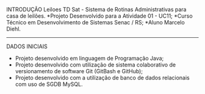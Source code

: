 INTRODUÇÃO
Leiloes TD Sat - Sistema de Rotinas Administrativas para casa de leilões.
*Projeto Desenvolvido para a Atividade 01 - UC11;
*Curso Técnico em Desenvolvimento de Sistemas Senac / RS;
*Aluno Marcelo Diehl.
__________________________________________________________________________________________________________________
DADOS INICIAIS
- Projeto desenvolvido em linguagem de Programação Java;
- Projeto desenvolvido com utilização de sistema colaborativo de versionamento de software Git (GitBash e GitHub);
- Projeto desenvolvido com a utilização de banco de dados relacionais com uso de SGDB MySQL.
